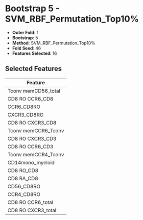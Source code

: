 # Bootstrap 5 - SVM_RBF_Permutation_Top10%

- **Outer Fold**: 1
- **Bootstrap**: 5
- **Method**: SVM_RBF_Permutation_Top10%
- **Fold Seed**: 46
- **Features Selected**: 16

## Selected Features

| Feature |
|---------|
| Tconv memCD56_total |
| CD8 RO CCR6_CD8 |
| CCR6_CD8RO |
| CXCR3_CD8RO |
| CD8 RO CXCR3_CD8 |
| Tconv memCCR6_Tconv |
| CD8 RO CXCR3_CD3 |
| CD8 RO CCR6_CD3 |
| Tconv memCCR4_Tconv |
| CD14mono_myeloid |
| CD8 RO_CD8 |
| CD8 RA_CD8 |
| CD56_CD8RO |
| CCR4_CD8RO |
| CD8 RO CCR6_total |
| CD8 RO CXCR3_total |
